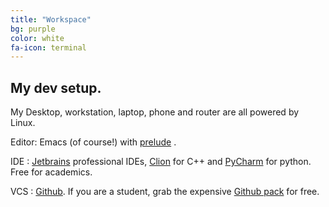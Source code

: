 ```yaml
---
title: "Workspace"
bg: purple
color: white
fa-icon: terminal
---
```


## My dev setup.

My Desktop, workstation, laptop, phone and router are all powered by Linux. <br> 

Editor: Emacs (of course!) with [prelude][1] .<br>

IDE : [Jetbrains][2] professional IDEs, [Clion][3] for C++ and [PyCharm][4] for python. Free for academics.<br>

VCS : [Github][5]. If you are a student, grab the expensive [Github pack][6] for free. <br>

[1]: http://batsov.com/prelude/
[2]: https://www.jetbrains.com/
[3]: https://www.jetbrains.com/clion/
[4]: https://www.jetbrains.com/pycharm/?fromMenu
[5]: https://github.com/
[6]: https://education.github.com/pack